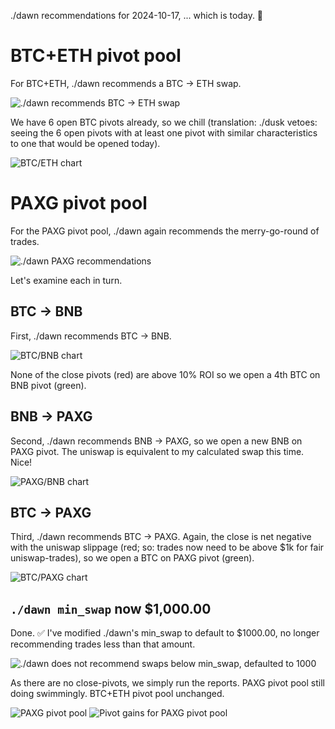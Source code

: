 ./dawn recommendations for 2024-10-17, ... which is today. 🎉

# BTC+ETH pivot pool

For BTC+ETH, ./dawn recommends a BTC -> ETH swap. 

![./dawn recommends BTC -> ETH swap](imgs/01-dawn-btc-rec.png)

We have 6 open BTC pivots already, so we chill (translation: ./dusk vetoes: seeing the 6 open pivots with at least one pivot with similar characteristics to one that would be opened today).

![BTC/ETH chart](imgs/02-btc-eth.png)

# PAXG pivot pool

For the PAXG pivot pool, ./dawn again recommends the merry-go-round of trades. 

![./dawn PAXG recommendations](imgs/03-dawn-paxg-recs.png)

Let's examine each in turn.

## BTC -> BNB

First, ./dawn recommends BTC -> BNB. 

![BTC/BNB chart](imgs/04-btc-bnb.png)

None of the close pivots (red) are above 10% ROI so we open a 4th BTC on BNB pivot (green).

## BNB -> PAXG

Second, ./dawn recommends BNB -> PAXG, so we open a new BNB on PAXG pivot. The uniswap is equivalent to my calculated swap this time. Nice!

![PAXG/BNB chart](imgs/05-paxg-bnb.png)

## BTC -> PAXG

Third, ./dawn recommends BTC -> PAXG. Again, the close is net negative with the uniswap slippage (red; so: trades now need to be above $1k for fair uniswap-trades), so we open a BTC on PAXG pivot (green).

![BTC/PAXG chart](imgs/06-btc-paxg.png)

## `./dawn min_swap` now $1,000.00

Done. ✅ I've modified ./dawn's min_swap to default to $1000.00, no longer recommending trades less than that amount.

![./dawn does not recommend swaps below `min_swap`, defaulted to 1000](imgs/07-dawn-min.png)

As there are no close-pivots, we simply run the reports. PAXG pivot pool still doing swimmingly. BTC+ETH pivot pool unchanged. 

![PAXG pivot pool](imgs/08a-paxg-pivot-pool.png)
![Pivot gains for PAXG pivot pool](imgs/08b-pivot-gains.png)
